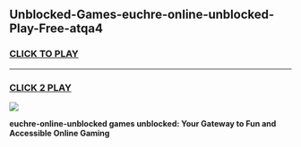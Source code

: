 
## Unblocked-Games-euchre-online-unblocked-Play-Free-atqa4
<h3>
<a href="https://premium76.site?title=euchre-online-unblocked&ref=20M">CLICK TO PLAY</a></h3>
<hr>

<h3>
<a href="https://premium76.site?title=euchre-online-unblocked&ref=20M">CLICK 2 PLAY</a>
  
</h3>

<a href="https://premium76.site?title=euchre-online-unblocked&ref=19M"><img src="https://clearcache.store/games.png"></a>


**euchre-online-unblocked games unblocked: Your Gateway to Fun and Accessible Online Gaming**
